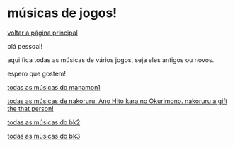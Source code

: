 ﻿# músicas de jogos!

[voltar a página principal](index)


olá pessoal!

aqui fica todas as músicas de vários jogos, seja eles antigos ou novos.

espero que gostem!


[todas as músicas do manamon1](https://www.dropbox.com/s/gxe9bj2himlbhzi/Manamon%20music.zip?dl=1)

[todas as músicas de nakoruru: Ano Hito kara no Okurimono. nakoruru a gift the that person!](https://drive.google.com/file/d/1T5GrW3gozuTwHyZumvJOo9WAYnk3mr10/view?usp=sharing)

[todas as músicas do bk2](https://www.dropbox.com/s/f0v1vp8ttwb4s3h/bk2%20music.rar?dl=1)

[todas as músicas do bk3](https://www.dropbox.com/s/nl69az0gyva6rfc/bk3%20music.rar?dl=1)